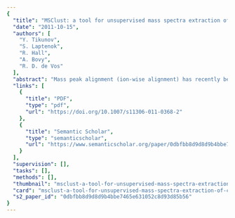 ```yaml
---
{
  "title": "MSClust: a tool for unsupervised mass spectra extraction of chromatography-mass spectrometry ion-wise aligned data",
  "date": "2011-10-15",
  "authors": [
    "Y. Tikunov",
    "S. Laptenok",
    "R. Hall",
    "A. Bovy",
    "R. D. de Vos"
  ],
  "abstract": "Mass peak alignment (ion-wise alignment) has recently become a popular method for unsupervised data analysis in untargeted metabolic profiling. Here we present MSClust—a software tool for analysis GC–MS and LC–MS datasets derived from untargeted profiling. MSClust performs data reduction using unsupervised clustering and extraction of putative metabolite mass spectra from ion-wise chromatographic alignment data. The algorithm is based on the subtractive fuzzy clustering method that allows unsupervised determination of a number of metabolites in a data set and can deal with uncertain memberships of mass peaks in overlapping mass spectra. This approach is based purely on the actual information present in the data and does not require any prior metabolite knowledge. MSClust can be applied for both GC–MS and LC–MS alignment data sets.",
  "links": [
    {
      "title": "PDF",
      "type": "pdf",
      "url": "https://doi.org/10.1007/s11306-011-0368-2"
    },
    {
      "title": "Semantic Scholar",
      "type": "semanticscholar",
      "url": "https://www.semanticscholar.org/paper/0dbfbb8d9d8d9b4bbe7465e631052c8d93d85b56"
    }
  ],
  "supervision": [],
  "tasks": [],
  "methods": [],
  "thumbnail": "msclust-a-tool-for-unsupervised-mass-spectra-extraction-of-chromatography-mass-spectrometry-ion-wise-aligned-data-thumb.jpg",
  "card": "msclust-a-tool-for-unsupervised-mass-spectra-extraction-of-chromatography-mass-spectrometry-ion-wise-aligned-data-card.jpg",
  "s2_paper_id": "0dbfbb8d9d8d9b4bbe7465e631052c8d93d85b56"
}
---
```



